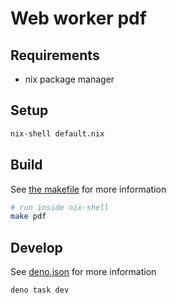 # Web worker pdf
## Requirements

- nix package manager


## Setup

```sh
nix-shell default.nix
```

## Build

See [the makefile](./makefile) for more information
```sh
# run inside nix-shell   
make pdf
```

## Develop

See [deno.json](./deno.json) for more information

```sh 
deno task dev
```
